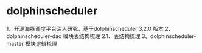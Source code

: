 # dolphinscheduler
1、开源海豚调度平台深入研究，基于dolphinscheduler 3.2.0 版本
2、dolphinscheduler-dao 模块表结构梳理
2.1、表结构梳理
3、dolphinscheduler-master 模块逻辑梳理
